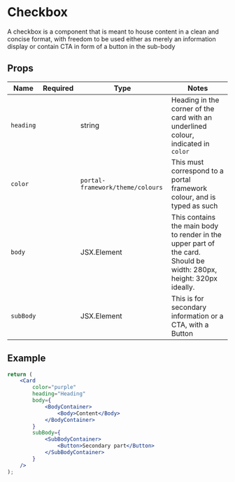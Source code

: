 # Checkbox

A checkbox is a component that is meant to house content in a clean and concise format, with freedom to be used either as merely an information display or contain CTA in form of a button in the sub-body

## Props

| Name      | Required | Type                             | Notes                                                                                                                    |
| --------- | -------- | -------------------------------- | ------------------------------------------------------------------------------------------------------------------------ |
| `heading` |          | string                           | Heading in the corner of the card with an underlined colour, indicated in `color`                                        |
| `color`   |          | `portal-framework/theme/colours` | This must correspond to a portal framework colour, and is typed as such                                                  |
| `body`    |          | JSX.Element                      | This contains the main body to render in the upper part of the card. <br/>Should be width: 280px, height: 320px ideally. |
| `subBody` |          | JSX.Element                      | This is for secondary information or a CTA, with a Button                                                                |

## Example

```jsx
return (
    <Card
        color="purple"
        heading="Heading"
        body={
            <BodyContainer>
                <Body>Content</Body>
            </BodyContainer>
        }
        subBody={
            <SubBodyContainer>
                <Button>Secondary part</Button>
            </SubBodyContainer>
        }
    />
);
```
